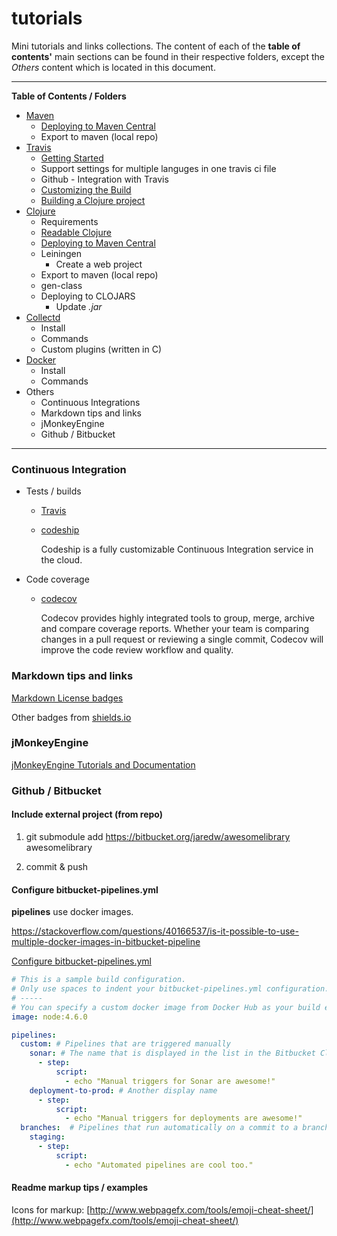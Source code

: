 # tutorials

Mini tutorials and links collections. The content of each of the **table of contents'** main sections can be found in their respective folders, except the *Others* content which is located in this document.

-----------------------

**Table of Contents / Folders**

- [Maven](docs/maven/Readme.md)
  - [Deploying to Maven Central](docs/maven/deploy.md)
  - Export to maven (local repo)
- [Travis](docs/travis/Readme.md)
  - [Getting Started](https://docs.travis-ci.com/user/getting-started/)
  - Support settings for multiple languges in one travis ci file
  - Github - Integration with Travis
  - [Customizing the Build](https://docs.travis-ci.com/user/customizing-the-build)
  - [Building a Clojure project](https://docs.travis-ci.com/user/languages/clojure/)
- [Clojure](docs/clojure/Readme.md)
  - Requirements
  - [Readable Clojure](http://tonsky.me/blog/readable-clojure/)
  - [Deploying to Maven Central](DEPLOY.md)
  - Leiningen
    - Create a web project
  - Export to maven (local repo)
  - gen-class
  - Deploying to CLOJARS
    - Update *.jar*
- [Collectd](docs/collectd/Readme.md)
  - Install
  - Commands
  - Custom plugins (written in C)
- [Docker](docs/docker/Readme.md)
  - Install
  - Commands
- Others
  - Continuous Integrations
  - Markdown tips and links
  - jMonkeyEngine
  - Github / Bitbucket

-----------------------

### Continuous Integration

- Tests / builds
  - [Travis](https://travis-ci.org/profile)

  - [codeship](https://app.codeship.com)

    Codeship is a fully customizable Continuous Integration service in the cloud.

- Code coverage
  - [codecov](https://codecov.io)

    Codecov provides highly integrated tools to group, merge, archive and compare coverage reports. Whether your team is comparing changes in a pull request or reviewing a single commit, Codecov will improve the code review workflow and quality.

### Markdown tips and links

[Markdown License badges](https://gist.github.com/lukas-h/2a5d00690736b4c3a7ba)

Other badges from [shields.io](https://shields.io/)

### jMonkeyEngine

[jMonkeyEngine Tutorials and Documentation](http://davidb.github.io/sandbox_wiki_jme/jme3.html)

### Github / Bitbucket

#### Include external project (from repo)

1. git submodule add https://bitbucket.org/jaredw/awesomelibrary awesomelibrary

2. commit & push

#### Configure bitbucket-pipelines.yml

**pipelines** use docker images.

https://stackoverflow.com/questions/40166537/is-it-possible-to-use-multiple-docker-images-in-bitbucket-pipeline

[Configure bitbucket-pipelines.yml](https://confluence.atlassian.com/bitbucket/configure-bitbucket-pipelines-yml-792298910.html)

```yaml
# This is a sample build configuration.
# Only use spaces to indent your bitbucket-pipelines.yml configuration.
# -----
# You can specify a custom docker image from Docker Hub as your build environment.
image: node:4.6.0

pipelines:
  custom: # Pipelines that are triggered manually
    sonar: # The name that is displayed in the list in the Bitbucket Cloud GUI
      - step:
          script:
            - echo "Manual triggers for Sonar are awesome!"
    deployment-to-prod: # Another display name
      - step:
          script:
            - echo "Manual triggers for deployments are awesome!"
  branches:  # Pipelines that run automatically on a commit to a branch
    staging:
      - step:
          script:
            - echo "Automated pipelines are cool too."
```

#### Readme markup tips / examples

Icons for markup: [http://www.webpagefx.com/tools/emoji-cheat-sheet/](http://www.webpagefx.com/tools/emoji-cheat-sheet/)
